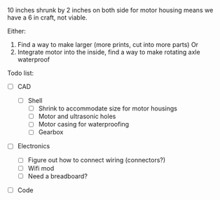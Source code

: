 10 inches shrunk by 2 inches on both side for motor housing means we have a 6 in craft, not viable. 

Either:
1. Find a way to make larger (more prints, cut into more parts)
Or
2. Integrate motor into the inside, find a way to make rotating axle waterproof

Todo list:
- [ ] CAD 
	- [ ] Shell
		- [ ] Shrink to accommodate size for motor housings
		- [ ] Motor and ultrasonic holes
		- [ ] Motor casing for waterproofing
		- [ ] Gearbox
- [ ] Electronics
	- [ ] Figure out how to connect wiring (connectors?)
	- [ ] Wifi mod
	- [ ] Need a breadboard?
- [ ] Code

